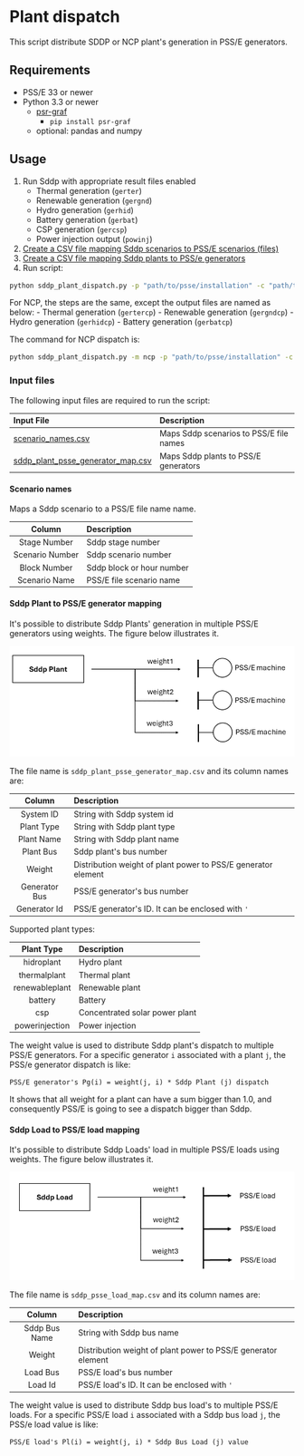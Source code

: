 # Plant dispatch

This script distribute SDDP or NCP plant's generation in PSS/E generators.


## Requirements

- PSS/E 33 or newer
- Python 3.3 or newer
  - [psr-graf](https://github.com/psrenergy/pygraf)
    - `pip install psr-graf`
  - optional: pandas and numpy


## Usage

1. Run Sddp with appropriate result files enabled
    - Thermal generation (`gerter`)
    - Renewable generation (`gergnd`)
    - Hydro generation (`gerhid`)
    - Battery generation (`gerbat`)
    - CSP generation (`gercsp`)
    - Power injection output (`powinj`)
2. [Create a CSV file mapping Sddp scenarios to PSS/E scenarios (files)](#scenario-names)
3. [Create a CSV file mapping Sddp plants to PSS/e generators](#sddp-plant-to-psse-generator-mapping)
4. Run [](sddp_plant_dispatch.py) script:

```bat
python sddp_plant_dispatch.py -p "path/to/psse/installation" -c "path/to/psse.sav" -sp "C:\temp\sddp_case"
```

For NCP, the steps are the same, except the output files are named as below:
    - Thermal generation (`gertercp`)
    - Renewable generation (`gergndcp`)
    - Hydro generation (`gerhidcp`)
    - Battery generation (`gerbatcp`)

The command for NCP dispatch is:

```bat
python sddp_plant_dispatch.py -m ncp -p "path/to/psse/installation" -c "path/to/psse.sav" -sp "C:\temp\sddp_case"
```


### Input files

The following input files are required to run the script:

| Input File                                                                 | Description                             |
|:---------------------------------------------------------------------------|:----------------------------------------|
| [scenario_names.csv](#scenario-names)                                      | Maps Sddp scenarios to PSS/E file names |
| [sddp_plant_psse_generator_map.csv](#sddp-plant-to-psse-generator-mapping) | Maps Sddp plants to PSS/E generators    |


#### Scenario names

Maps a Sddp scenario to a PSS/E file name name.

|     Column      | Description                |
|:---------------:|:---------------------------|
|  Stage Number   | Sddp stage number          |
| Scenario Number | Sddp scenario number       |
|  Block Number   | Sddp block or hour number  |
|  Scenario Name  | PSS/E file scenario name   |


#### Sddp Plant to PSS/E generator mapping

It's possible to distribute Sddp Plants' generation in multiple PSS/E generators using weights. The figure below illustrates it.

![Plant mapping](./docs/plant_map.png)


The file name is `sddp_plant_psse_generator_map.csv` and its column names are:

|    Column     | Description                                                   |
|:-------------:|:--------------------------------------------------------------|
|   System ID   | String with Sddp system id                                    |
|  Plant Type   | String with Sddp plant type                                   |
|  Plant Name   | String with Sddp plant name                                   |
|   Plant Bus   | Sddp plant's bus number                                       |
|    Weight     | Distribution weight of plant power to PSS/E generator element |
| Generator Bus | PSS/E generator's bus number                                  |
| Generator Id  | PSS/E generator's ID. It can be enclosed with `'`             |


Supported plant types:

|   Plant Type   | Description                    |
|:--------------:|:-------------------------------|
|   hidroplant   | Hydro plant                    |
|  thermalplant  | Thermal plant                  |
| renewableplant | Renewable plant                |
|    battery     | Battery                        |
|      csp       | Concentrated solar power plant |
| powerinjection | Power injection                |

The weight value is used to distribute Sddp plant's dispatch to multiple PSS/E generators. 
For a specific generator `i` associated with a plant `j`, the PSS/e generator dispatch is like:

```
PSS/E generator's Pg(i) = weight(j, i) * Sddp Plant (j) dispatch
```

It shows that all weight for a plant can have a sum bigger than 1.0, 
and consequently PSS/E is going to see a dispatch bigger than Sddp.

#### Sddp Load to PSS/E load mapping

It's possible to distribute Sddp Loads' load in multiple PSS/E loads using weights. The figure below illustrates it.

![Load mapping](./docs/load_map.png)

The file name is `sddp_psse_load_map.csv` and its column names are:

|    Column     | Description                                                   |
|:-------------:|:--------------------------------------------------------------|
| Sddp Bus Name | String with Sddp bus name                                     |
|    Weight     | Distribution weight of plant power to PSS/E generator element |
|   Load Bus    | PSS/E load's bus number                                       |
|    Load Id    | PSS/E load's ID. It can be enclosed with `'`                  |

The weight value is used to distribute Sddp bus load's to multiple PSS/E loads. 
For a specific PSS/E load `i` associated with a Sddp bus load `j`, the PSS/e load value is like:

```
PSS/E load's Pl(i) = weight(j, i) * Sddp Bus Load (j) value
```
